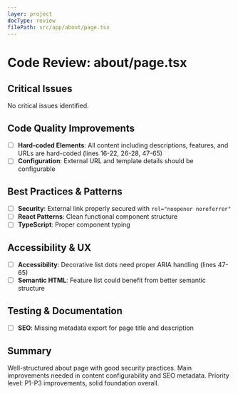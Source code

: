 ```yaml
---
layer: project
docType: review
filePath: src/app/about/page.tsx
---
```


# Code Review: about/page.tsx

## Critical Issues
No critical issues identified.

## Code Quality Improvements
- [ ] **Hard-coded Elements**: All content including descriptions, features, and URLs are hard-coded (lines 16-22, 26-28, 47-65)
- [ ] **Configuration**: External URL and template details should be configurable

## Best Practices & Patterns
- [ ] **Security**: External link properly secured with `rel="noopener noreferrer"`
- [ ] **React Patterns**: Clean functional component structure
- [ ] **TypeScript**: Proper component typing

## Accessibility & UX
- [ ] **Accessibility**: Decorative list dots need proper ARIA handling (lines 47-65)
- [ ] **Semantic HTML**: Feature list could benefit from better semantic structure

## Testing & Documentation
- [ ] **SEO**: Missing metadata export for page title and description

## Summary
Well-structured about page with good security practices. Main improvements needed in content configurability and SEO metadata. Priority level: P1-P3 improvements, solid foundation overall. 